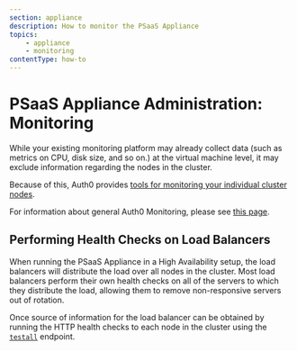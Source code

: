 ```yaml
---
section: appliance
description: How to monitor the PSaaS Appliance
topics:
    - appliance
    - monitoring
contentType: how-to
---
```


# PSaaS Appliance Administration: Monitoring

While your existing monitoring platform may already collect data (such as metrics on CPU, disk size, and so on.) at the virtual machine level, it may exclude information regarding the nodes in the cluster.

Because of this, Auth0 provides [tools for monitoring your individual cluster nodes](/appliance/monitoring).

For information about general Auth0 Monitoring, please see [this page](monitoring).

## Performing Health Checks on Load Balancers

When running the PSaaS Appliance in a High Availability setup, the load balancers will distribute the load over all nodes in the cluster. Most load balancers perform their own health checks on all of the servers to which they distribute the load, allowing them to remove non-responsive servers out of rotation.

Once source of information for the load balancer can be obtained by running the HTTP health checks to each node in the cluster using the [`testall`](/appliance/monitoring/testall) endpoint.
